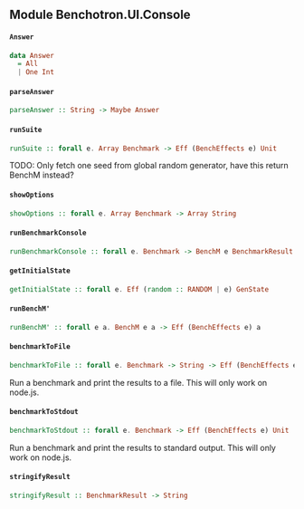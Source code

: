 ## Module Benchotron.UI.Console

#### `Answer`

``` purescript
data Answer
  = All
  | One Int
```

#### `parseAnswer`

``` purescript
parseAnswer :: String -> Maybe Answer
```

#### `runSuite`

``` purescript
runSuite :: forall e. Array Benchmark -> Eff (BenchEffects e) Unit
```

TODO: Only fetch one seed from global random generator, have this return
BenchM instead?

#### `showOptions`

``` purescript
showOptions :: forall e. Array Benchmark -> Array String
```

#### `runBenchmarkConsole`

``` purescript
runBenchmarkConsole :: forall e. Benchmark -> BenchM e BenchmarkResult
```

#### `getInitialState`

``` purescript
getInitialState :: forall e. Eff (random :: RANDOM | e) GenState
```

#### `runBenchM'`

``` purescript
runBenchM' :: forall e a. BenchM e a -> Eff (BenchEffects e) a
```

#### `benchmarkToFile`

``` purescript
benchmarkToFile :: forall e. Benchmark -> String -> Eff (BenchEffects e) Unit
```

Run a benchmark and print the results to a file. This will only work on
node.js.

#### `benchmarkToStdout`

``` purescript
benchmarkToStdout :: forall e. Benchmark -> Eff (BenchEffects e) Unit
```

Run a benchmark and print the results to standard output. This will only
work on node.js.

#### `stringifyResult`

``` purescript
stringifyResult :: BenchmarkResult -> String
```


